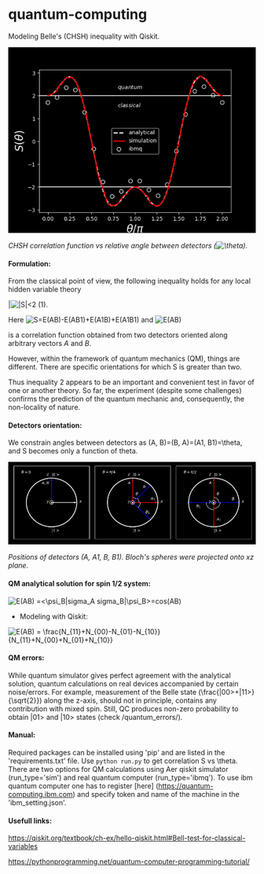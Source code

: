 # quantum-computing
Modeling Belle's (CHSH) inequality with Qiskit.

![CHSH correlation function (S) vs relative angle between detectors ($\theta$).](/images/correlation.png)

*CHSH correlation function vs relative angle between detectors (![\theta](https://render.githubusercontent.com/render/math?math=%5Ctheta)).*

#### Formulation:

From the classical point of view, the following inequality holds for any local hidden variable theory 

|![|S|<2](https://render.githubusercontent.com/render/math?math=%7CS%7C%3C2)                                            (1).

Here 
![S=E(AB)-E(AB1)+E(A1B)+E(A1B1)](https://render.githubusercontent.com/render/math?math=S%3DE(AB)-E(AB1)%2BE(A1B)%2BE(A1B1)) and 
![E(AB)](https://render.githubusercontent.com/render/math?math=E(AB))

is a correlation function obtained from two detectors oriented along arbitrary vectors *A* and *B*.

However, within the framework of quantum mechanics (QM), things are different. There are specific orientations for which S is greater than two.  

Thus inequality 2 appears to be an important and convenient test in favor of one or another theory.  So far, the experiment (despite some challenges) confirms the prediction of the quantum mechanic and, consequently, the non-locality of nature.


#### Detectors orientation:

 We constrain angles between detectors as (A, B)=(B, A)=(A1, B1)=\theta, and S becomes only a function of theta.  
 
 ![Positions of detectors (A, A1, B, B1). Bloch's spheres were projected onto xz plane.](/images/bloch_sphere.png)

*Positions of detectors (A, A1, B, B1). Bloch's spheres were projected onto xz plane.*

#### QM analytical solution for spin 1/2 system:

![E(AB) =<\psi_B|sigma_A sigma_B|\psi_B>=cos(AB)](https://render.githubusercontent.com/render/math?math=E(AB)%20%3D%3C%5Cpsi_B%7Csigma_A%20sigma_B%7C%5Cpsi_B%3E%3Dcos(AB))

- Modeling with Qiskit:

![E(AB) = \frac{N_{11}+N_{00}-N_{01}-N_{10}}{N_{11}+N_{00}+N_{01}+N_{10}}](https://render.githubusercontent.com/render/math?math=E(AB)%20%3D%20%5Cfrac%7BN_%7B11%7D%2BN_%7B00%7D-N_%7B01%7D-N_%7B10%7D%7D%7BN_%7B11%7D%2BN_%7B00%7D%2BN_%7B01%7D%2BN_%7B10%7D%7D)

#### QM errors:

While quantum simulator gives perfect agreement with the analytical solution, quantum calculations on real devices accompanied by certain noise/errors.  For example, measurement of the  Belle state (\frac{|00>+|11>}{\sqrt{2}}) along the z-axis, should not in principle, contains any contribution with mixed spin. Still, QC produces non-zero probability to obtain  |01> and |10> states (check /quantum_errors/).


#### Manual:

Required packages can be installed using 'pip' and are listed in the 'requirements.txt' file.
Use `python run.py` to get correlation S vs \theta. There are two options for QM calculations using Aer qiskit simulator (run_type='sim') and real quantum computer (run_type='ibmq'). To use ibm quantum computer one has to register [here] (https://quantum-computing.ibm.com) and specify token and name of the machine in the 'ibm_setting.json'.

#### Usefull links:

https://qiskit.org/textbook/ch-ex/hello-qiskit.html#Bell-test-for-classical-variables

https://pythonprogramming.net/quantum-computer-programming-tutorial/
